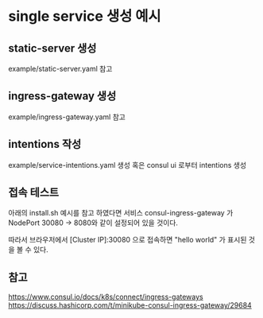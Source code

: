 # single service 생성 예시

## static-server 생성
example/static-server.yaml 참고

## ingress-gateway 생성
example/ingress-gateway.yaml 참고

## intentions 작성
example/service-intentions.yaml 생성
혹은
consul ui 로부터 intentions 생성

## 접속 테스트
아래의 install.sh 예시를 참고 하였다면
서비스 consul-ingress-gateway 가 NodePort 30080 -> 8080와 같이 설정되어 있을 것이다.

따라서 브라우저에서 [Cluster IP]:30080 으로 접속하면 "hello world" 가 표시된 것을 볼 수 있다.


## 참고
https://www.consul.io/docs/k8s/connect/ingress-gateways
https://discuss.hashicorp.com/t/minikube-consul-ingress-gateway/29684